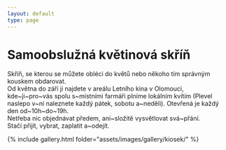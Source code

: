 ```yaml
---
layout: default
type: page
---
```


# Samoobslužná květinová skříň

Skříň, se kterou se můžete obléci do květů nebo někoho tím správným kouskem obdarovat.    
Od května do září ji najdete v areálu Letního kina v Olomouci, kde~ji~pro~vás spolu s~místními farmáři plníme lokálním kvítím (Plevel naslepo v~ní naleznete každý pátek, sobotu a~neděli). Otevřená je každý den od~10h~do~19h.  
Netřeba nic objednávat předem, ani~složitě vysvětlovat svá~přání.  
Stačí přijít, vybrat, zaplatit a~odejít.

{% include gallery.html folder="assets/images/gallery/kiosek/" %}
